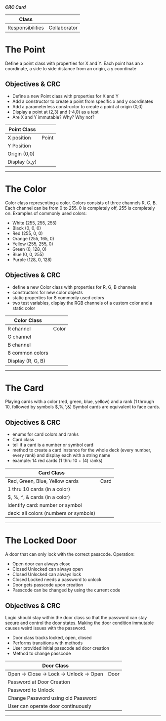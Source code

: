 ﻿***CRC Card***

| Class            |              |
|------------------|--------------|
| Responsibilities | Collaborator |

# The Point

Define a point class with properties for X and Y. Each point has an x coordinate, a side to side distance from an
origin, a y coordinate

## Objectives & CRC

- Define a new Point class with properties for X and Y
- Add a constructor to create a point from specific x and y coordinates
- Add a parameterless constructor to create a point at origin (0,0)
- Display a point at (2,3) and (-4,0) as a test
- Are X and Y immutable? Why? Why not?

| Point Class   |       |
|---------------|-------|
| X position    | Point |
| Y Position    |       |
| Origin (0,0)  |       |
| Display (x,y) |       |

---

# The Color

Color class representing a color. Colors consists of three channels R, G, B. Each channel can be from 0 to 255. 0 is
completely off, 255 is completely on. Examples of commonly used colors:

- White (255, 255, 255)
- Black (0, 0, 0)
- Red (255, 0, 0)
- Orange (255, 165, 0)
- Yellow (255, 255, 0)
- Green (0, 128, 0)
- Blue (0, 0, 255)
- Purple (128, 0, 128)

## Objectives & CRC

- define a new Color class with properties for R, G, B channels
- constructors for new color objects
- static properties for 8 commonly used colors
- two test variables, display the RGB channels of a custom color and a static color

| Color Class       |       |
|-------------------|-------|
| R channel         | Color |
| G channel         |       |
| B channel         |       |
| 8 common colors   |       |
| Display (R, G, B) |       |

---

# The Card

Playing cards with a color (red, green, blue, yellow) and a rank (1 through 10, followed by symbols $,%,^,&) Symbol
cards are equivalent to face cards.

## Objectives & CRC

- enums for card colors and ranks
- Card class
- tell if a card is a number or symbol card
- method to create a card instance for the whole deck (every number, every rank) and display each with a string name
- example: 14 red cards {1 thru 10 + (4) ranks)

| Card Class                            |      |
|---------------------------------------|------|
| Red, Green, Blue, Yellow cards        | Card |
| 1 thru 10 cards (in a color)          |      |
| $, %, ^, & cards (in a color)         |      |
| identify card: number or symbol       |      |
| deck: all colors (numbers or symbols) |      |

---

# The Locked Door

A door that can only lock with the correct passcode. Operation:

- Open door can always close
- Closed Unlocked can always open
- Closed Unlocked can always lock
- Closed Locked needs a password to unlock
- Door gets passcode upon creation
- Passcode can be changed by using the current code

## Objectives & CRC
Logic should stay within the door class so that the password can stay secure and control the door states.  Making the door condition immutable causes weird issues with the password.

- Door class tracks locked, open, closed
- Performs transitions with methods
- User provided initial passcode ad door creation
- Method to change passcode

| Door Class                              |      |
|-----------------------------------------|------|
| Open -> Close -> Lock -> Unlock -> Open | Door |
| Password at Door Creation               |      |
| Password to Unlock                      |      |
| Change Password using old Password      |      |
| User can operate door continuously      |      |

---
